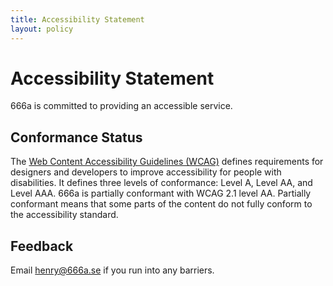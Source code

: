 ```yaml
---
title: Accessibility Statement
layout: policy
---
```


# Accessibility Statement

666a is committed to providing an accessible service.

## Conformance Status

The [Web Content Accessibility Guidelines (WCAG)](https://www.w3.org/WAI/standards-guidelines/wcag/) defines requirements for designers and developers to improve accessibility for people with disabilities. It defines three levels of conformance: Level A, Level AA, and Level AAA. 666a is partially conformant with WCAG 2.1 level AA. Partially conformant means that some parts of the content do not fully conform to the accessibility standard.

## Feedback

Email henry@666a.se if you run into any barriers.
